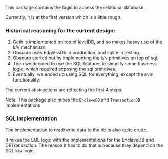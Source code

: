This package contains the logic to access the relational database.

Currently, it is at the first version which is a little rough.

### Historical reasoning for the current design:

1. Geth is implemented on top of levelDB, and so makes heavy use of the k/v mechanism.
2. Obscuro uses EdglessDb in production, and sqlite in testing.
3. Obscuro started out by implementing the k/v primitives on top of sql.
4. Then we decided to use the SQL features to simplify some business logic, which required exposing the sql primitives.
5. Eventually, we ended up using SQL for everything, except the evm functionality.


The current abstractions are reflecting the first 4 steps.

Note: This package also mixes the `EnclaveDB` and `TransactionDB` implementations 

### SQL implementation

The implementation to read/write data to the db is also quite crude.

It mixes the SQL logic with the implementations for the EnclaveDB and DBTransaction. The reason it has to do that
is because they depend on the SQL k/v logic.

